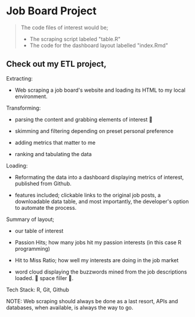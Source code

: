 # Job Board Project

> The code files of interest would be;
>  - The scraping script labeled "table.R" 
>  - The code for the dashboard layout labelled "index.Rmd"


## Check out my ETL project,



Extracting: 

- Web scraping a job board's website  and loading its HTML to my local environment.



Transforming: 

- parsing the content and grabbing elements of interest 🎣 

- skimming and filtering depending on preset personal preference 

- adding metrics that matter to me

- ranking and tabulating the data



Loading:

- Reformating the data into a dashboard displaying metrics of interest, published from Github.

- features included; clickable links to the original job posts, a downloadable data table, and most importantly, the developer's option to automate the process.



Summary of layout;

- our table of interest

- Passion Hits; how many jobs hit my passion interests (in this case R programming)

- Hit to Miss Ratio; how well my interests are doing in the job market

- word cloud displaying the buzzwords mined from the job descriptions loaded. 🤭 space filler 🤫.

Tech Stack: R, Git, Github

NOTE: Web scraping should always be done as a last resort, APIs and databases, when available, is always the way to go.

